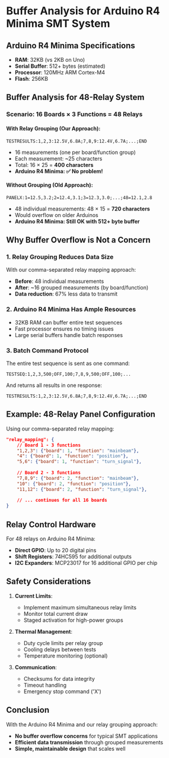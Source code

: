 # Buffer Analysis for Arduino R4 Minima SMT System

## Arduino R4 Minima Specifications
- **RAM**: 32KB (vs 2KB on Uno)
- **Serial Buffer**: 512+ bytes (estimated)
- **Processor**: 120MHz ARM Cortex-M4
- **Flash**: 256KB

## Buffer Analysis for 48-Relay System

### Scenario: 16 Boards × 3 Functions = 48 Relays

#### With Relay Grouping (Our Approach):
```
TESTRESULTS:1,2,3:12.5V,6.8A;7,8,9:12.4V,6.7A;...;END
```
- 16 measurements (one per board/function group)
- Each measurement: ~25 characters
- Total: 16 × 25 = **400 characters**
- **Arduino R4 Minima: ✅ No problem!**

#### Without Grouping (Old Approach):
```
PANELX:1=12.5,3.2;2=12.4,3.1;3=12.3,3.0;...;48=12.1,2.8
```
- 48 individual measurements: 48 × 15 = **720 characters**
- Would overflow on older Arduinos
- **Arduino R4 Minima: Still OK with 512+ byte buffer**

## Why Buffer Overflow is Not a Concern

### 1. Relay Grouping Reduces Data Size
With our comma-separated relay mapping approach:
- **Before**: 48 individual measurements
- **After**: ~16 grouped measurements (by board/function)
- **Data reduction**: 67% less data to transmit

### 2. Arduino R4 Minima Has Ample Resources
- 32KB RAM can buffer entire test sequences
- Fast processor ensures no timing issues
- Large serial buffers handle batch responses

### 3. Batch Command Protocol
The entire test sequence is sent as one command:
```
TESTSEQ:1,2,3,500;OFF,100;7,8,9,500;OFF,100;...
```
And returns all results in one response:
```
TESTRESULTS:1,2,3:12.5V,6.8A;7,8,9:12.4V,6.7A;...;END
```

## Example: 48-Relay Panel Configuration

Using our comma-separated relay mapping:
```json
"relay_mapping": {
    // Board 1 - 3 functions
    "1,2,3": {"board": 1, "function": "mainbeam"},
    "4": {"board": 1, "function": "position"},
    "5,6": {"board": 1, "function": "turn_signal"},
    
    // Board 2 - 3 functions  
    "7,8,9": {"board": 2, "function": "mainbeam"},
    "10": {"board": 2, "function": "position"},
    "11,12": {"board": 2, "function": "turn_signal"},
    
    // ... continues for all 16 boards
}
```

## Relay Control Hardware

For 48 relays on Arduino R4 Minima:
- **Direct GPIO**: Up to 20 digital pins
- **Shift Registers**: 74HC595 for additional outputs
- **I2C Expanders**: MCP23017 for 16 additional GPIO per chip

## Safety Considerations

1. **Current Limits**: 
   - Implement maximum simultaneous relay limits
   - Monitor total current draw
   - Staged activation for high-power groups

2. **Thermal Management**:
   - Duty cycle limits per relay group
   - Cooling delays between tests
   - Temperature monitoring (optional)

3. **Communication**:
   - Checksums for data integrity
   - Timeout handling
   - Emergency stop command ('X')

## Conclusion

With the Arduino R4 Minima and our relay grouping approach:
- **No buffer overflow concerns** for typical SMT applications
- **Efficient data transmission** through grouped measurements
- **Simple, maintainable design** that scales well